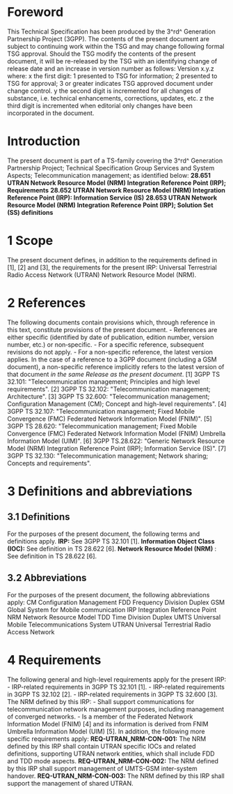 # Foreword
This Technical Specification has been produced by the 3^rd^ Generation
Partnership Project (3GPP).
The contents of the present document are subject to continuing work within the
TSG and may change following formal TSG approval. Should the TSG modify the
contents of the present document, it will be re-released by the TSG with an
identifying change of release date and an increase in version number as
follows:
Version x.y.z
where:
x the first digit:
1 presented to TSG for information;
2 presented to TSG for approval;
3 or greater indicates TSG approved document under change control.
y the second digit is incremented for all changes of substance, i.e. technical
enhancements, corrections, updates, etc.
z the third digit is incremented when editorial only changes have been
incorporated in the document.
# Introduction
The present document is part of a TS-family covering the 3^rd^ Generation
Partnership Project; Technical Specification Group Services and System
Aspects; Telecommunication management; as identified below:
**28.651 UTRAN Network Resource Model (NRM) Integration Reference Point (IRP);
Requirements**
**28.652 UTRAN Network Resource Model (NRM) Integration Reference Point (IRP):
Information Service (IS)**
**28.653 UTRAN Network Resource Model (NRM) Integration Reference Point (IRP);
Solution Set (SS) definitions**
# 1 Scope
The present document defines, in addition to the requirements defined in [1],
[2] and [3], the requirements for the present IRP: Universal Terrestrial Radio
Access Network (UTRAN) Network Resource Model (NRM).
# 2 References
The following documents contain provisions which, through reference in this
text, constitute provisions of the present document.
\- References are either specific (identified by date of publication, edition
number, version number, etc.) or non‑specific.
\- For a specific reference, subsequent revisions do not apply.
\- For a non-specific reference, the latest version applies. In the case of a
reference to a 3GPP document (including a GSM document), a non-specific
reference implicitly refers to the latest version of that document _in the
same Release as the present document_.
[1] 3GPP TS 32.101: \"Telecommunication management; Principles and high level
requirements\".
[2] 3GPP TS 32.102: \"Telecommunication management; Architecture\".
[3] 3GPP TS 32.600: \"Telecommunication management; Configuration Management
(CM); Concept and high-level requirements\".
[4] 3GPP TS 32.107: \"Telecommunication management; Fixed Mobile Convergence
(FMC) Federated Network Information Model (FNIM)\".
[5] 3GPP TS 28.620: \"Telecommunication management; Fixed Mobile Convergence
(FMC) Federated Network Information Model (FNIM) Umbrella Information Model
(UIM)\".
[6] 3GPP TS.28.622: "Generic Network Resource Model (NRM) Integration
Reference Point (IRP); Information Service (IS)".
[7] 3GPP TS 32.130: \"Telecommunication management; Network sharing; Concepts
and requirements\".
# 3 Definitions and abbreviations
## 3.1 Definitions
For the purposes of the present document, the following terms and definitions
apply.
**IRP:** See 3GPP TS 32.101 [1].
**Information Object Class (IOC):** See definition in TS 28.622 [6].
**Network Resource Model (NRM)** : See definition in TS 28.622 [6].
## 3.2 Abbreviations
For the purposes of the present document, the following abbreviations apply:
CM Configuration Management
FDD Frequency Division Duplex
GSM Global System for Mobile communication
IRP Integration Reference Point
NRM Network Resource Model
TDD Time Division Duplex
UMTS Universal Mobile Telecommunications System
UTRAN Universal Terrestrial Radio Access Network
# 4 Requirements
The following general and high-level requirements apply for the present IRP:
\- IRP-related requirements in 3GPP TS 32.101 [1].
\- IRP-related requirements in 3GPP TS 32.102 [2].
\- IRP-related requirements in 3GPP TS 32.600 [3].
The NRM defined by this IRP:
\- Shall support communications for telecommunication network management
purposes, including management of converged networks.
\- Is a member of the Federated Network Information Model (FNIM) [4] and its
information is derived from FNIM Umbrella Information Model (UIM) [5].
In addition, the following more specific requirements apply:
**REQ-UTRAN_NRM-CON-001:** The NRM defined by this IRP shall contain UTRAN
specific IOCs and related definitions, supporting UTRAN network entities,
which shall include FDD and TDD mode aspects.
**REQ-UTRAN_NRM-CON-002:** The NRM defined by this IRP shall support
management of UMTS-GSM inter-system handover.
**REQ-UTRAN_NRM-CON-003:** The NRM defined by this IRP shall support the
management of shared UTRAN.
#